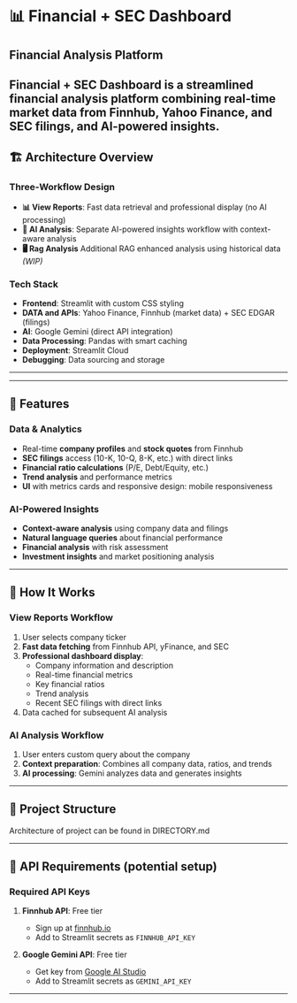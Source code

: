 # 📊 Financial + SEC Dashboard

## Financial Analysis Platform

**Financial + SEC Dashboard** is a **streamlined financial analysis platform** combining **real-time market data from Finnhub, Yahoo Finance, and SEC filings, and AI-powered insights**. 
---

## 🏗️ Architecture Overview

### **Three-Workflow Design**
- **📊 View Reports**: Fast data retrieval and professional display (no AI processing)
- **🤖 AI Analysis**: Separate AI-powered insights workflow with context-aware analysis
- **🖥️ Rag Analysis** Additional RAG enhanced analysis using historical data *(WIP)* 

### **Tech Stack**
- **Frontend**: Streamlit with custom CSS styling
- **DATA and APIs**: Yahoo Finance, Finnhub (market data) + SEC EDGAR (filings)
- **AI**: Google Gemini (direct API integration)
- **Data Processing**: Pandas with smart caching
- **Deployment**: Streamlit Cloud
- **Debugging**: Data sourcing and storage

---

---

## 🔹 Features

### **Data & Analytics**
* Real-time **company profiles** and **stock quotes** from Finnhub
* **SEC filings** access (10-K, 10-Q, 8-K, etc.) with direct links
* **Financial ratio calculations** (P/E, Debt/Equity, etc.)
* **Trend analysis** and performance metrics
* **UI** with metrics cards and responsive design: mobile responsiveness

### **AI-Powered Insights**
* **Context-aware analysis** using company data and filings
* **Natural language queries** about financial performance
* **Financial analysis** with risk assessment
* **Investment insights** and market positioning analysis

---

## 🔹 How It Works

### **View Reports Workflow**
1. User selects company ticker
2. **Fast data fetching** from Finnhub API, yFinance, and SEC
3. **Professional dashboard display**:
   - Company information and description
   - Real-time financial metrics
   - Key financial ratios
   - Trend analysis
   - Recent SEC filings with direct links
4. Data cached for subsequent AI analysis

### **AI Analysis Workflow**
1. User enters custom query about the company
2. **Context preparation**: Combines all company data, ratios, and trends
3. **AI processing**: Gemini analyzes data and generates insights

---

## 🔹 Project Structure
Architecture of project can be found in DIRECTORY.md

---

## 🔹 API Requirements (potential setup)

### **Required API Keys**
1. **Finnhub API**: Free tier
   - Sign up at [finnhub.io](https://finnhub.io)
   - Add to Streamlit secrets as `FINNHUB_API_KEY`

2. **Google Gemini API**: Free tier
   - Get key from [Google AI Studio](https://makersuite.google.com/app/apikey)
   - Add to Streamlit secrets as `GEMINI_API_KEY`

---